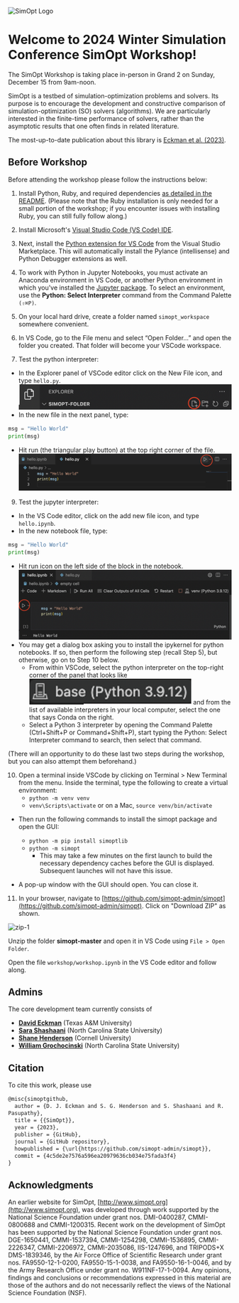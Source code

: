 ![SimOpt Logo](../.github/resources/logo_full_magnifying_glass.png)

# Welcome to 2024 Winter Simulation Conference SimOpt Workshop!

The SimOpt Workshop is taking place in-person in Grand 2 on Sunday, December 15 from 9am-noon.

SimOpt is a testbed of simulation-optimization problems and solvers. Its purpose is to encourage the development and constructive comparison of simulation-optimization (SO) solvers (algorithms). We are particularly interested in the finite-time performance of solvers, rather than the asymptotic results that one often finds in related literature.

The most-up-to-date publication about this library is [Eckman et al. (2023)](https://pubsonline.informs.org/doi/10.1287/ijoc.2023.1273).

## Before Workshop
Before attending the workshop please follow the instructions below:

1. Install Python, Ruby, and required dependencies [as detailed in the README](https://github.com/simopt-admin/simopt/blob/master/README.md#getting-started). (Please note that the Ruby installation is only needed for a small portion of the workshop; if you encounter issues with installing Ruby, you can still fully follow along.)

3. Install Microsoft's [Visual Studio Code (VS Code) IDE](https://code.visualstudio.com).

4. Next, install the [Python extension for VS Code](https://marketplace.visualstudio.com/items?itemName=ms-python.python) from the Visual Studio Marketplace. This will automatically install the Pylance (intellisense) and Python Debugger extensions as well.

5. To work with Python in Jupyter Notebooks, you must activate an Anaconda environment in VS Code, or another Python environment in which you've installed the [Jupyter package](https://pypi.org/project/jupyter/). To select an environment, use the **Python: Select Interpreter** command from the Command Palette `(⇧⌘P)`.

6. On your local hard drive, create a folder named `simopt_workspace` somewhere convenient.

7. In VS Code, go to the File menu and select “Open Folder…” and open the folder you created. That folder will become your VSCode workspace.

8. Test the python interpreter:
* In the Explorer panel of VSCode editor click on the New File icon, and type `hello.py`.
![screen-addfile](./figs/screen-addfile.png)
* In the new file in the next panel, type:
 ```python
msg = "Hello World"
print(msg)
```

* Hit run (the triangular play button) at the top right corner of the file.
![screen-py](./figs/screen-py.png)

9. Test the jupyter interpreter:
* In the VS Code editor, click on the add new file icon, and type `hello.ipynb`.
* In the new notebook file, type:
 ```python
msg = "Hello World"
print(msg)
```

* Hit run icon  on the left side of the block in the notebook.
![screen-ipy](./figs/screen-ipy.png)
* You may get a dialog box asking you to install the ipykernel for python notebooks. If so, then perform the following step (recall Step 5), but otherwise, go on to Step 10 below.
  * From within VSCode, select the python interpreter on the top-right corner of the panel that looks like ![icon-3](./figs/icon-1.png) and from the list of available interpreters in your local computer, select the one that says Conda on the right.
  * Select a Python 3 interpreter by opening the Command Palette (Ctrl+Shift+P or Command+Shift+P), start typing the Python: Select Interpreter command to search, then select that command.

(There will an opportunity to do these last two steps during the workshop, but you can also attempt them beforehand.)

10. Open a terminal inside VSCode by clicking on Terminal > New Terminal from the menu. Inside the terminal, type the following to create a virtual environment: 
    * `python -m venv venv`
    * `venv\Scripts\activate` or on a Mac, `source venv/bin/activate`

  * Then run the following commands to install the simopt package and open the GUI:
    * `python -m pip install simoptlib`
    * `python -m simopt`
      * This may take a few minutes on the first launch to build the necessary dependency caches before the GUI is displayed. Subsequent launches will not have this issue.

  * A pop-up window with the GUI should open. You can close it.

11. In your browser, navigate to [https://github.com/simopt-admin/simopt](https://github.com/simopt-admin/simopt). Click on "Download ZIP" as shown.

![zip-1](./figs/instruction-2.png)

Unzip the folder **simopt-master** and open it in VS Code using `File > Open Folder`.

Open the file `workshop/workshop.ipynb` in the VS Code editor and follow along.


## Admins
The core development team currently consists of

- [**David Eckman**](https://eckman.engr.tamu.edu) (Texas A&M University)
- [**Sara Shashaani**](https://shashaani.wordpress.ncsu.edu) (North Carolina State University)
- [**Shane Henderson**](https://people.orie.cornell.edu/shane/) (Cornell University)
- [**William Grochocinski**](https://github.com/Grochocinski) (North Carolina State University)


## Citation
To cite this work, please use
```
@misc{simoptgithub,
  author = {D. J. Eckman and S. G. Henderson and S. Shashaani and R. Pasupathy},
  title = {{SimOpt}},
  year = {2023},
  publisher = {GitHub},
  journal = {GitHub repository},
  howpublished = {\url{https://github.com/simopt-admin/simopt}},
  commit = {4c5de2e7576a596ea20979636cb034e75fada3f4}
}
```

## Acknowledgments
An earlier website for SimOpt, [http://www.simopt.org](http://www.simopt.org), was developed through work supported by the National Science Foundation under grant nos. DMI-0400287, CMMI-0800688 and CMMI-1200315.
Recent work on the development of SimOpt has been supported by the National Science Foundation under grant nos. DGE-1650441, CMMI-1537394, CMMI-1254298, CMMI-1536895, CMMI-2226347, CMMI-2206972, CMMI-2035086, IIS-1247696, and TRIPODS+X DMS-1839346, by the Air Force Office of Scientific Research under grant nos. FA9550-12-1-0200, FA9550-15-1-0038, and FA9550-16-1-0046, and by the Army Research Office under grant no. W911NF-17-1-0094.
Any opinions, findings and conclusions or recommendations expressed in this material are those of the authors and do not necessarily reflect the views of the National Science Foundation (NSF).
